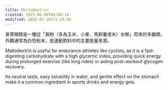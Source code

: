 ```yaml
---
title: Maltodextrin
created: 2025-06-06T04:04:14
modified: 2025-07-16T21:23:30
---
```


麥芽糊精是一種從「澱粉（多為玉米、小麥、馬鈴薯或米）水解」而來的多醣類，外觀通常為白色粉末，是運動飲料中的主要能量來源。

Maltodextrin is useful for endurance athletes like cyclists, as it is a fast-digesting carbohydrate with a high glycemic index, providing quick energy during prolonged exercise (like long rides) or aiding post-workout glycogen recovery.

Its neutral taste, easy solubility in water, and gentle effect on the stomach make it a common ingredient in sports drinks and energy gels.
